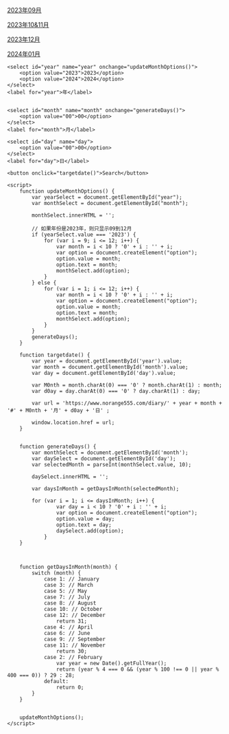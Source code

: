 <a href="https://www.norange555.com/variety05/">2023年09月</a>

<a href="https://www.norange555.com/variety06/">2023年10&11月</a>

<a href="https://www.norange555.com/2023final/">2023年12月</a>

<a href="https://www.norange555.com/diary/202401">2024年01月</a>

    <select id="year" name="year" onchange="updateMonthOptions()">
        <option value="2023">2023</option>
        <option value="2024">2024</option>
    </select>
    <label for="year">年</label>

    
    <select id="month" name="month" onchange="generateDays()">
        <option value="00">00</option>
    </select>
    <label for="month">月</label>

    <select id="day" name="day">
        <option value="00">00</option>
    </select>
    <label for="day">日</label>

    <button onclick="targetdate()">Search</button>

    <script>
        function updateMonthOptions() {
            var yearSelect = document.getElementById("year");
            var monthSelect = document.getElementById("month");
            
            monthSelect.innerHTML = '';

            // 如果年份是2023年，则只显示09到12月
            if (yearSelect.value === '2023') {
                for (var i = 9; i <= 12; i++) {
                    var month = i < 10 ? '0' + i : '' + i;
                    var option = document.createElement("option");
                    option.value = month;
                    option.text = month;
                    monthSelect.add(option);
                }
            } else {
                for (var i = 1; i <= 12; i++) {
                    var month = i < 10 ? '0' + i : '' + i;
                    var option = document.createElement("option");
                    option.value = month;
                    option.text = month;
                    monthSelect.add(option);
                }
            }
            generateDays();
        }

        function targetdate() {
            var year = document.getElementById('year').value;
            var month = document.getElementById('month').value;
            var day = document.getElementById('day').value;

            var M0nth = month.charAt(0) === '0' ? month.charAt(1) : month;
            var d0ay = day.charAt(0) === '0' ? day.charAt(1) : day;

            var url = 'https://www.norange555.com/diary/' + year + month + '#' + M0nth + '月' + d0ay + '日' ;

            window.location.href = url;
        }
        

        function generateDays() {
            var monthSelect = document.getElementById('month');
            var daySelect = document.getElementById('day');
            var selectedMonth = parseInt(monthSelect.value, 10);

            daySelect.innerHTML = '';

            var daysInMonth = getDaysInMonth(selectedMonth);

            for (var i = 1; i <= daysInMonth; i++) {
                    var day = i < 10 ? '0' + i : '' + i;
                    var option = document.createElement("option");
                    option.value = day;
                    option.text = day;
                    daySelect.add(option);
                }
        }



        function getDaysInMonth(month) {
            switch (month) {
                case 1: // January
                case 3: // March
                case 5: // May
                case 7: // July
                case 8: // August
                case 10: // October
                case 12: // December
                    return 31;
                case 4: // April
                case 6: // June
                case 9: // September
                case 11: // November
                    return 30;
                case 2: // February
                    var year = new Date().getFullYear();
                    return (year % 4 === 0 && (year % 100 !== 0 || year % 400 === 0)) ? 29 : 28;
                default:
                    return 0;
            }
        }


        updateMonthOptions();
    </script>
